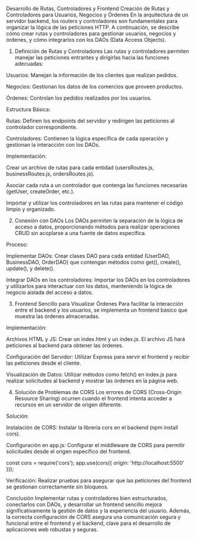 Desarrollo de Rutas, Controladores y Frontend
Creación de Rutas y Controladores para Usuarios, Negocios y Órdenes
En la arquitectura de un servidor backend, los routers y controladores son fundamentales para organizar la lógica de las peticiones HTTP. A continuación, se describe cómo crear rutas y controladores para gestionar usuarios, negocios y órdenes, y cómo integrarlos con los DAOs (Data Access Objects).

1. Definición de Rutas y Controladores
Las rutas y controladores permiten manejar las peticiones entrantes y dirigirlas hacia las funciones adecuadas:

Usuarios: Manejan la información de los clientes que realizan pedidos.

Negocios: Gestionan los datos de los comercios que proveen productos.

Órdenes: Controlan los pedidos realizados por los usuarios.

Estructura Básica:

Rutas: Definen los endpoints del servidor y redirigen las peticiones al controlador correspondiente.

Controladores: Contienen la lógica específica de cada operación y gestionan la interacción con los DAOs.

Implementación:

Crear un archivo de rutas para cada entidad (usersRoutes.js, businessRoutes.js, ordersRoutes.js).

Asociar cada ruta a un controlador que contenga las funciones necesarias (getUser, createOrder, etc.).

Importar y utilizar los controladores en las rutas para mantener el código limpio y organizado.

2. Conexión con DAOs
Los DAOs permiten la separación de la lógica de acceso a datos, proporcionando métodos para realizar operaciones CRUD sin acoplarse a una fuente de datos específica.

Proceso:

Implementar DAOs: Crear clases DAO para cada entidad (UserDAO, BusinessDAO, OrderDAO) que contengan métodos como get(), create(), update(), y delete().

Integrar DAOs en los controladores: Importar los DAOs en los controladores y utilizarlos para interactuar con los datos, manteniendo la lógica de negocio aislada del acceso a datos.

3. Frontend Sencillo para Visualizar Órdenes
Para facilitar la interacción entre el backend y los usuarios, se implementa un frontend básico que muestra las órdenes almacenadas.

Implementación:

Archivos HTML y JS: Crear un index.html y un index.js. El archivo JS hará peticiones al backend para obtener las órdenes.

Configuración del Servidor: Utilizar Express para servir el frontend y recibir las peticiones desde el cliente.

Visualización de Datos: Utilizar métodos como fetch() en index.js para realizar solicitudes al backend y mostrar las órdenes en la página web.

4. Solución de Problemas de CORS
Los errores de CORS (Cross-Origin Resource Sharing) ocurren cuando el frontend intenta acceder a recursos en un servidor de origen diferente.

Solución:

Instalación de CORS: Instalar la librería cors en el backend (npm install cors).

Configuración en app.js: Configurar el middleware de CORS para permitir solicitudes desde el origen específico del frontend.

const cors = require('cors'); app.use(cors({ origin: 'http://localhost:5500' }));

Verificación: Realizar pruebas para asegurar que las peticiones del frontend se gestionan correctamente sin bloqueos.

Conclusión
Implementar rutas y controladores bien estructurados, conectarlos con DAOs, y desarrollar un frontend sencillo mejora significativamente la gestión de datos y la experiencia del usuario. Además, la correcta configuración de CORS asegura una comunicación segura y funcional entre el frontend y el backend, clave para el desarrollo de aplicaciones web robustas y seguras.